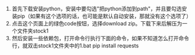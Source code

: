 1. 首先下载安装python，安装中要勾选"把python添加到path"，并且要勾选安装pip（如果有这个选项的话，也可能是默认自动安装，那就没有这个选项了）
2. 点击这个页面上的绿色code按钮，选择download zip。下载下来后解压为一个文件夹stock1
3. 然后安装一些依赖包，打开命令行执行下面的命令，如果不知道怎么打开命令行，就双击stock1文件夹中的1.bat
pip install requests
